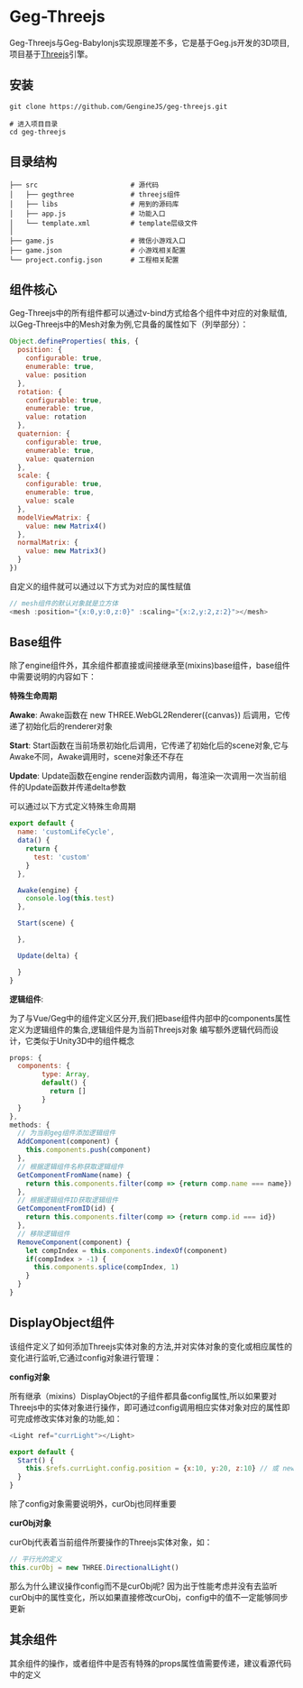 # Geg-Threejs

Geg-Threejs与Geg-Babylonjs实现原理差不多，它是基于Geg.js开发的3D项目,项目基于[Threejs](https://github.com/mrdoob/three.js)引擎。

## 安装

```
git clone https://github.com/GengineJS/geg-threejs.git

# 进入项目目录
cd geg-threejs
```

## 目录结构

```
├── src                       # 源代码
│   ├── gegthree              # threejs组件
│   ├── libs                  # 用到的源码库
│   ├── app.js                # 功能入口
│   └── template.xml          # template层级文件
│   
├── game.js                   # 微信小游戏入口
├── game.json                 # 小游戏相关配置
└── project.config.json       # 工程相关配置
```

## 组件核心

Geg-Threejs中的所有组件都可以通过v-bind方式给各个组件中对应的对象赋值,
以Geg-Threejs中的Mesh对象为例,它具备的属性如下（列举部分）：
```js
Object.defineProperties( this, {
  position: {
    configurable: true,
    enumerable: true,
    value: position
  },
  rotation: {
    configurable: true,
    enumerable: true,
    value: rotation
  },
  quaternion: {
    configurable: true,
    enumerable: true,
    value: quaternion
  },
  scale: {
    configurable: true,
    enumerable: true,
    value: scale
  },
  modelViewMatrix: {
    value: new Matrix4()
  },
  normalMatrix: {
    value: new Matrix3()
  }
})
```
自定义的组件就可以通过以下方式为对应的属性赋值
```js
// mesh组件的默认对象就是立方体
<mesh :position="{x:0,y:0,z:0}" :scaling="{x:2,y:2,z:2}"></mesh>
```
## Base组件

除了engine组件外，其余组件都直接或间接继承至(mixins)base组件，base组件中需要说明的内容如下：

**特殊生命周期**

**Awake**: Awake函数在 new THREE.WebGL2Renderer({canvas}) 后调用，它传递了初始化后的renderer对象

**Start**: Start函数在当前场景初始化后调用，它传递了初始化后的scene对象,它与Awake不同，Awake调用时，scene对象还不存在

**Update**: Update函数在engine render函数内调用，每渲染一次调用一次当前组件的Update函数并传递delta参数

可以通过以下方式定义特殊生命周期

```js
export default {
  name: 'customLifeCycle',
  data() {
    return {
      test: 'custom'
    }
  },

  Awake(engine) {
    console.log(this.test)
  },

  Start(scene) {

  },

  Update(delta) {

  }
}
```

**逻辑组件**: 

为了与Vue/Geg中的组件定义区分开,我们把base组件内部中的components属性定义为逻辑组件的集合,逻辑组件是为当前Threejs对象
编写额外逻辑代码而设计，它类似于Unity3D中的组件概念

```js
props: {
  components: {
        type: Array,
        default() {
          return []
        }
  }
},
methods: {
  // 为当前geg组件添加逻辑组件
  AddComponent(component) {
    this.components.push(component)
  },
  // 根据逻辑组件名称获取逻辑组件
  GetComponentFromName(name) {
    return this.components.filter(comp => {return comp.name === name})
  },
  // 根据逻辑组件ID获取逻辑组件
  GetComponentFromID(id) {
    return this.components.filter(comp => {return comp.id === id})
  },
  // 移除逻辑组件
  RemoveComponent(component) {
    let compIndex = this.components.indexOf(component)
    if(compIndex > -1) {
      this.components.splice(compIndex, 1)
    }
  }
}
```

## DisplayObject组件

该组件定义了如何添加Threejs实体对象的方法,并对实体对象的变化或相应属性的变化进行监听,它通过config对象进行管理：

**config对象**

所有继承（mixins）DisplayObject的子组件都具备config属性,所以如果要对Threejs中的实体对象进行操作，即可通过config调用相应实体对象对应的属性即可完成修改实体对象的功能,如：

```js
<Light ref="currLight"></Light>

export default {
  Start() {
    this.$refs.currLight.config.position = {x:10, y:20, z:10} // 或 new THREE.Vector3(10, 20, 10)
  }
}

```
除了config对象需要说明外，curObj也同样重要

**curObj对象**

curObj代表着当前组件所要操作的Threejs实体对象，如：
```js
// 平行光的定义
this.curObj = new THREE.DirectionalLight()
```
那么为什么建议操作config而不是curObj呢?
因为出于性能考虑并没有去监听curObj中的属性变化，所以如果直接修改curObj，config中的值不一定能够同步更新

## 其余组件

其余组件的操作，或者组件中是否有特殊的props属性值需要传递，建议看源代码中的定义
<br/>
